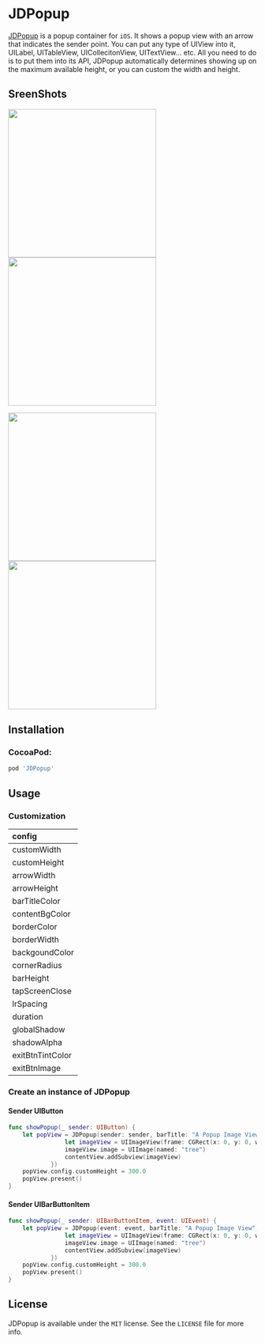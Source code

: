 # JDPopup
[JDPopup](https://github.com/jdleung/JDPopup) is a popup container for `iOS`. It shows a popup view with an arrow that indicates the sender point. You can put any type of UIView into it, UILabel, UITableView, UICollecitonView, UITextView... etc. All you need to do is to put them into its API, JDPopup automatically determines showing up on the maximum available height, or you can custom the width and height.

## SreenShots

<img src="Screenshots/sc_3.png" width="300" /> <img src="Screenshots/sc_2.png" width="300" /> 

<img src="Screenshots/sc_1.png" width="300" /> <img src="Screenshots/sc_4.png" width="300" /> 

## Installation


### CocoaPod:

```ruby
pod 'JDPopup'
```

## Usage

### Customization


| config |
| :------ |
| customWidth |
| customHeight |
| arrowWidth |
| arrowHeight |
| barTitleColor |
| contentBgColor |
| borderColor |
| borderWidth |
| backgoundColor |
| cornerRadius |
| barHeight |
| tapScreenClose |
| lrSpacing |
| duration |
| globalShadow |
| shadowAlpha |
| exitBtnTintColor |
| exitBtnImage |

### Create an instance of JDPopup

#### Sender UIButton

```swift
func showPopup(_ sender: UIButton) {
    let popView = JDPopup(sender: sender, barTitle: "A Popup Image View", contentViewAdapter: { contentView in
                let imageView = UIImageView(frame: CGRect(x: 0, y: 0, width: contentView.frame.width, height: contentView.frame.height)
                imageView.image = UIImage(named: "tree")
                contentView.addSubview(imageView)
            })
    popView.config.customHeight = 300.0
    popView.present()
}
```

#### Sender UIBarButtonItem

```swift
func showPopup(_ sender: UIBarButtonItem, event: UIEvent) {
    let popView = JDPopup(event: event, barTitle: "A Popup Image View", contentViewAdapter: { contentView in
                let imageView = UIImageView(frame: CGRect(x: 0, y: 0, width: contentView.frame.width, height: contentView.frame.height)
                imageView.image = UIImage(named: "tree")
                contentView.addSubview(imageView)
            })
    popView.config.customHeight = 300.0
    popView.present()
}
```



## License

JDPopup is available under the `MIT` license. See the `LICENSE` file for more info.

